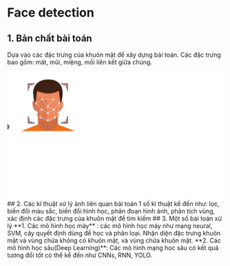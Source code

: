 # Face detection
## 1. Bản chất bài toán
Dựa vào các đặc trưng của khuôn mặt để xây dựng bài toán. Các đặc trưng bao gồm: măt, mũi, miệng, mối liên kết giữa chúng.

<div style="text-align:center">
    <img src="img/img1.png" alt="Ảnh" />
</div>
## 2. Các kĩ thuật xử lý ảnh liên quan bài toán
1 số kĩ thuật kể đến như: lọc, biến đổi màu sắc, biến đổi hình học, phân đoạn hình ảnh, phân tích vùng, xác định các đặc trưng của khuôn mặt để tìm kiếm
## 3. Một số bài toán xử lý
**1. Các mô hình học máy** : các mô hình học máy như mạng neural, SVM, cây quyết định dùng để học và phân loại. Nhận diện đặc trưng khuôn mặt và vùng chứa không có khuôn mặt, và vùng chứa khuôn mặt.
**2. Các mô hình học sâu(Deep Learning)**: Các mô hình mạng học sâu có kết quả tương đối tốt có thể kể đến như CNNs, RNN, YOLO.

